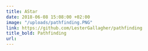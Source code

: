 ```yaml
---
title: AStar
date: 2018-06-08 15:08:00 +02:00
image: "/uploads/pathfinding.PNG"
link: https://github.com/LesterGallagher/pathfinding
title_bold: Pathfinding
url: 
---
```


